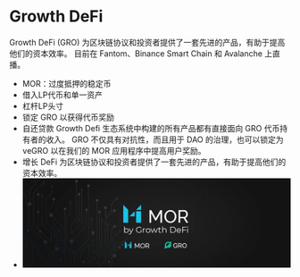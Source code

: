 # Growth DeFi

Growth DeFi (GRO) 为区块链协议和投资者提供了一套先进的产品，有助于提高他们的资本效率。 目前在 Fantom、Binance Smart Chain 和 Avalanche 上直播。
- MOR：过度抵押的稳定币
- 借入LP代币和单一资产
- 杠杆LP头寸
- 锁定 GRO 以获得代币奖励
- 自还贷款
Growth Defi 生态系统中构建的所有产品都有直接面向 GRO 代币持有者的收入。 GRO 不仅具有对抗性，而且用于 DAO 的治理，也可以锁定为 veGRO 以在我们的 MOR 应用程序中提高用户奖励。
- 增长 DeFi 为区块链协议和投资者提供了一套先进的产品，有助于提高他们的资本效率。
- ![1080x360](1080x360.jpg)
